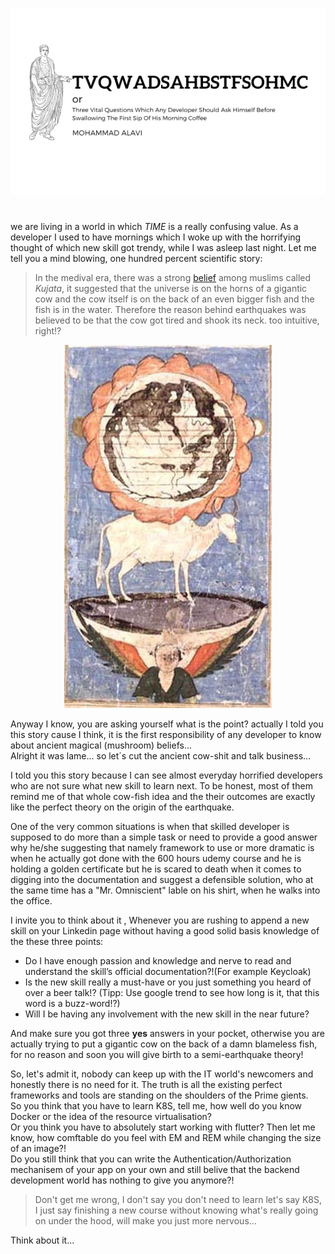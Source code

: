 

<p align="center">
  <img src="https://github.com/helabyte/articles/blob/main/resources/three_vital_question/Three_Vital_Questions.jpg">
</p>

#


we are living in a world in which *TIME* is a really confusing value. 
As a developer I used to have mornings which I woke up with the horrifying thought of which new skill got trendy, while I was asleep last night. 
Let me tell you a mind blowing, one hundred percent scientific story: 

>In the medival era, there was a strong [belief](https://en.wikipedia.org/wiki/Kujata) among muslims called *Kujata*, it suggested that the universe is on the horns of a gigantic cow and the cow itself is on the back of an even bigger fish and the fish is in the water. 
Therefore the reason behind earthquakes was believed to be that the cow got tired and shook its neck. too intuitive, right!?

<p align="center">
  <img width="332" height="581" src="https://github.com/helabyte/articles/blob/main/resources/three_vital_question/Islamic_cosmology.jpg">
</p>

Anyway I know, you are asking yourself what is the point? actually I told you this story cause I think, it is the first responsibility of any developer to know about ancient magical (mushroom) beliefs...  
Alright it was lame... so let´s cut the ancient cow-shit and talk business…  

I told you this story because I can see almost everyday horrified developers who are not sure what new skill to learn next. To be honest, most of them remind me of that whole cow-fish idea and the their outcomes are exactly like the perfect theory on the origin of the earthquake.  

One of the very common situations is when that skilled developer is supposed to do more than a simple task or need to provide a good answer why he/she suggesting that namely framework to use or more dramatic is when he actually got done with the 600 hours udemy course and he is holding a golden certificate but he is scared to death when it comes to digging into the documentation and suggest a defensible solution, who at the same time has a "Mr. Omniscient" lable on his shirt, when he walks into the office. 

I invite you to think about it , Whenever you are rushing to append a new skill on your Linkedin page without having a good solid basis knowledge of the these three points:

* Do I have enough passion and knowledge and nerve to read and understand the skill’s official documentation?!(For example Keycloak)
* Is the new skill really a must-have or you just something you heard of over a beer talk!?  (Tipp: Use google trend to see how long is it, that this word is a buzz-word!?)  
* Will I be having any involvement with the new skill in the near future?  


And make sure you got three **yes** answers in your pocket, otherwise you are actually trying to put a gigantic cow on the back of a damn blameless fish, for no reason and soon you will give birth to a semi-earthquake theory!  

So, let's admit it, nobody can keep up with the IT world's newcomers and honestly there is no need for it. The truth is all the existing perfect frameworks and tools are standing on the shoulders of the Prime gients.  
So you think that you have to learn K8S, tell me, how well do you know Docker or the idea of the resource virtualisation?  
Or you think you have to absolutely start working with flutter? Then let me know, how comftable do you feel with EM and REM while changing the size of an image?!     
Do you still think that you can write the Authentication/Authorization mechanisem of your app on your own and still belive that the backend development world has nothing to give you anymore?!  
> Don't get me wrong, I don't say you don't need to learn let's say K8S, I just say finishing a new course without knowing what's really going on under the hood, will make you just more nervous...  

Think about it...
